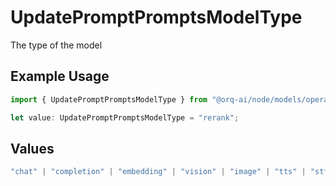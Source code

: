 # UpdatePromptPromptsModelType

The type of the model

## Example Usage

```typescript
import { UpdatePromptPromptsModelType } from "@orq-ai/node/models/operations";

let value: UpdatePromptPromptsModelType = "rerank";
```

## Values

```typescript
"chat" | "completion" | "embedding" | "vision" | "image" | "tts" | "stt" | "rerank" | "moderations"
```